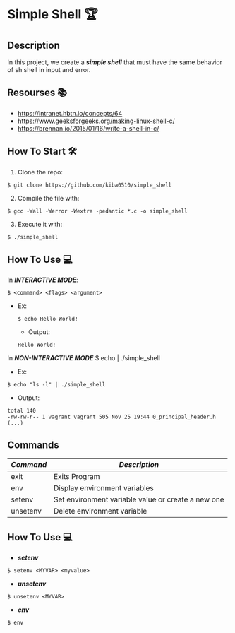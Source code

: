 # Simple Shell :trophy:

## Description
In this project, we create a ***simple shell*** that must have the same behavior of sh shell in input and error.

## Resourses :books:
- https://intranet.hbtn.io/concepts/64
- https://www.geeksforgeeks.org/making-linux-shell-c/
- https://brennan.io/2015/01/16/write-a-shell-in-c/

## How To Start :hammer_and_wrench:
1. Clone the repo:
```
$ git clone https://github.com/kiba0510/simple_shell
```
2. Compile the file with:
```
$ gcc -Wall -Werror -Wextra -pedantic *.c -o simple_shell
```

3. Execute it with:
```
$ ./simple_shell
```

## How To Use :computer:
In ***INTERACTIVE MODE***:
```
$ <command> <flags> <argument>
```
- Ex:
  ```
  $ echo Hello World! 
  ```
  - Output:
  ```
  Hello World! 
  ```
  
In ***NON-INTERACTIVE MODE***
$ echo <commands and arguments> | ./simple_shell
  - Ex: 
  ```
  $ echo "ls -l" | ./simple_shell
  ```
  - Output:
  ```
  total 140
-rw-rw-r-- 1 vagrant vagrant 505 Nov 25 19:44 0_principal_header.h
(...)
  ```

## Commands 
***Command*** | ***Description***
------------ | -------------
exit | Exits Program
env | Display environment variables
setenv | Set environment variable value or create a new one
unsetenv | Delete environment variable

## How To Use :computer:
- ***setenv***
```
$ setenv <MYVAR> <myvalue>
```
- ***unsetenv***
```
$ unsetenv <MYVAR>
```
- ***env***
```
$ env
```
